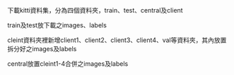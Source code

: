 下載kitti資料集，分為四個資料夾，train、test、central及client

train及test放下載之images、labels

cleint資料夾裡新增client1、client2、client3、client4、val等資料夾，其內放置拆分好之images及labels

central放置cleint1-4合併之images及labels




